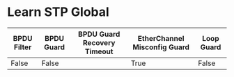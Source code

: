 
# Learn STP Global
| BPDU Filter | BPDU Guard | BPDU Guard Recovery Timeout | EtherChannel Misconfig Guard | Loop Guard |
| ----------- | ---------- | --------------------------- | ---------------------------- | ---------- |
| False | False |  | True | False |
